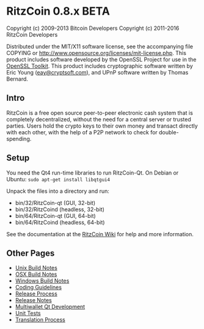 RitzCoin 0.8.x BETA
====================

Copyright (c) 2009-2013 Bitcoin Developers
Copyright (c) 2011-2016 RitzCoin Developers

Distributed under the MIT/X11 software license, see the accompanying
file COPYING or http://www.opensource.org/licenses/mit-license.php.
This product includes software developed by the OpenSSL Project for use in the [OpenSSL Toolkit](http://www.openssl.org/). This product includes
cryptographic software written by Eric Young ([eay@cryptsoft.com](mailto:eay@cryptsoft.com)), and UPnP software written by Thomas Bernard.


Intro
---------------------
RitzCoin is a free open source peer-to-peer electronic cash system that is
completely decentralized, without the need for a central server or trusted
parties.  Users hold the crypto keys to their own money and transact directly
with each other, with the help of a P2P network to check for double-spending.


Setup
---------------------
You need the Qt4 run-time libraries to run RitzCoin-Qt. On Debian or Ubuntu:
	`sudo apt-get install libqtgui4`

Unpack the files into a directory and run:

- bin/32/RitzCoin-qt (GUI, 32-bit)
- bin/32/RitzCoind (headless, 32-bit)
- bin/64/RitzCoin-qt (GUI, 64-bit)
- bin/64/RitzCoind (headless, 64-bit)

See the documentation at the [RitzCoin Wiki](http://RitzCoin.info)
for help and more information.


Other Pages
---------------------
- [Unix Build Notes](build-unix.md)
- [OSX Build Notes](build-osx.md)
- [Windows Build Notes](build-msw.md)
- [Coding Guidelines](coding.md)
- [Release Process](release-process.md)
- [Release Notes](release-notes.md)
- [Multiwallet Qt Development](multiwallet-qt.md)
- [Unit Tests](unit-tests.md)
- [Translation Process](translation_process.md)
